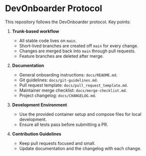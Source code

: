 # DevOnboarder Protocol

This repository follows the DevOnboarder protocol. Key points:

1. **Trunk-based workflow**
   - All stable code lives on `main`.
   - Short-lived branches are created off `main` for every change.
   - Changes are merged back into `main` through pull requests.
   - Feature branches are deleted after merge.

2. **Documentation**
   - General onboarding instructions: `docs/README.md`.
   - Git guidelines: `docs/git-guidelines.md`.
   - Pull request template: `docs/pull_request_template.md`.
   - Maintainer merge checklist: `docs/merge-checklist.md`.
   - Project changelog: `docs/CHANGELOG.md`.

3. **Development Environment**
   - Use the provided container setup and compose files for local development.
   - Ensure all tests pass before submitting a PR.

4. **Contribution Guidelines**
   - Keep pull requests focused and small.
   - Update documentation and the changelog with each change.
